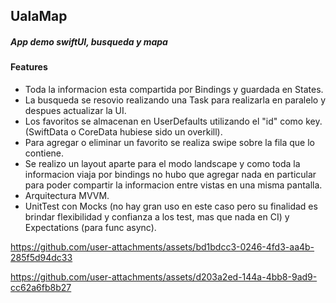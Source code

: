 ## UalaMap

##### App demo swiftUI, busqueda y mapa


#### Features

- Toda la informacion esta compartida por Bindings y guardada en States.
- La busqueda se resovio realizando una Task para realizarla en paralelo y despues actualizar la UI.
- Los favoritos se almacenan en UserDefaults utilizando el "id" como key. (SwiftData o CoreData hubiese sido un overkill).
- Para agregar o eliminar un favorito se realiza swipe sobre la fila que lo contiene.
- Se realizo un layout aparte para el modo landscape y como toda la informacion viaja por bindings no hubo que agregar nada en particular para poder compartir la informacion entre vistas en una misma pantalla. 
- Arquitectura MVVM.
- UnitTest con Mocks (no hay gran uso en este caso pero su finalidad es brindar flexibilidad y confianza a los test, mas que nada en CI) y Expectations (para func async).




https://github.com/user-attachments/assets/bd1bdcc3-0246-4fd3-aa4b-285f5d94dc33



https://github.com/user-attachments/assets/d203a2ed-144a-4bb8-9ad9-cc62a6fb8b27

